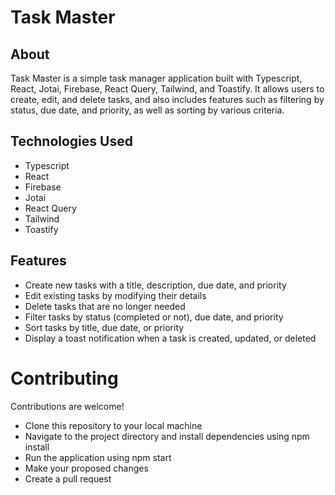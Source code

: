 # Task Master


## About
Task Master is a simple task manager application built with Typescript, React, Jotai, Firebase, React Query, Tailwind, and Toastify. It allows users to create, edit, and delete tasks, and also includes features such as filtering by status, due date, and priority, as well as sorting by various criteria.

## Technologies Used
- Typescript
- React
- Firebase
- Jotai
- React Query
- Tailwind
- Toastify

## Features
- Create new tasks with a title, description, due date, and priority
- Edit existing tasks by modifying their details
- Delete tasks that are no longer needed
- Filter tasks by status (completed or not), due date, and priority
- Sort tasks by title, due date, or priority
- Display a toast notification when a task is created, updated, or deleted

# Contributing
Contributions are welcome!
- Clone this repository to your local machine
- Navigate to the project directory and install dependencies using npm install
- Run the application using npm start
- Make your proposed changes
- Create a pull request
